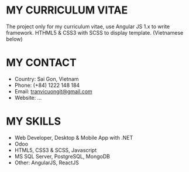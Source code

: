 # MY CURRICULUM VITAE
The project only for my curriculum vitae, use Angular JS 1.x to write framework. HTHML5 & CSS3 with SCSS to display template.
(Vietnamese below)

# MY CONTACT
* Country: Sai Gon, Vietnam
* Phone: (+84) 1222 148 184
* Email: tranvicuongit@gmail.com
* Website: ...

# MY SKILLS
* Web Developer, Desktop & Mobile App with .NET
* Odoo
* HTML5, CSS3 & SCSS, Javascript
* MS SQL Server, PostgreSQL, MongoDB
* Other: AngularJS, ReactJS